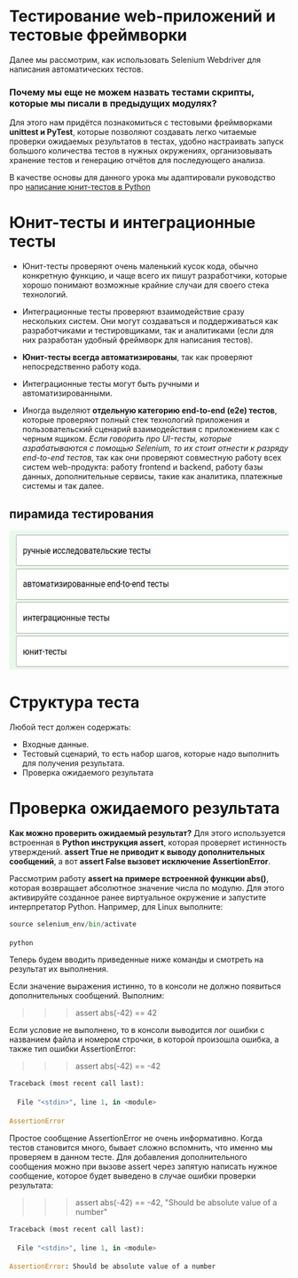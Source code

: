 # Тестирование web-приложений и тестовые фреймворки

Далее мы рассмотрим, как использовать Selenium Webdriver для написания автоматических тестов. 

### Почему мы еще не можем назвать тестами скрипты, которые мы писали в предыдущих модулях?

Для этого нам придётся познакомиться с тестовыми фреймворками **unittest и PyTest**, которые позволяют создавать легко читаемые проверки ожидаемых результатов в тестах, удобно настраивать запуск большого количества тестов в нужных окружениях, организовывать хранение тестов и генерацию отчётов для последующего анализа.

В качестве основы для данного урока мы адаптировали руководство про [написание юнит-тестов в Python](https://realpython.com/python-testing/)


# Юнит-тесты и интеграционные тесты

- Юнит-тесты проверяют очень маленький кусок кода, обычно конкретную функцию, и чаще всего их пишут разработчики, которые хорошо понимают возможные крайние случаи для своего стека технологий.
- Интеграционные тесты проверяют взаимодействие сразу нескольких систем. Они могут создаваться и поддерживаться как разработчиками и тестировщиками, так и аналитиками (если для них разработан удобный фреймворк для написания тестов).

- **Юнит-тесты всегда автоматизированы**, так как проверяют непосредственно работу кода. 
- Интеграционные тесты могут быть ручными и автоматизированными. 
- Иногда выделяют **отдельную категорию end-to-end (е2е) тестов**, которые проверяют полный стек технологий приложения и пользовательский сценарий взаимодействия с приложением как с черным ящиком. *Если говорить про UI-тесты, которые азрабатываются с помощью Selenium, то их стоит отнести к разряду end-to-end тестов*, так как они проверяют совместную работу всех систем web-продукта: работу frontend и backend, работу базы данных, дополнительные сервисы, такие как аналитика, платежные системы и так далее. 


## пирамида тестирования

<img alt="" src="/[img]/pyramid.png" width="593" height="251">


# Структура теста

Любой тест должен содержать:

- Входные данные.
- Тестовый сценарий, то есть набор шагов, которые надо выполнить для получения результата.
- Проверка ожидаемого результата


# Проверка ожидаемого результата

**Как можно проверить ожидаемый результат?** Для этого используется встроенная в **Python инструкция assert**, которая проверяет истинность утверждений. 
**assert True не приводит к выводу дополнительных сообщений**, а вот **assert False вызовет исключение AssertionError**.

Рассмотрим работу **assert на примере встроенной функции abs()**, которая возвращает абсолютное значение числа по модулю. Для этого активируйте созданное ранее виртуальное окружение и запустите интерпретатор Python. Например, для Linux выполните:
```python
source selenium_env/bin/activate

python
```
Теперь будем вводить приведенные ниже команды и смотреть на результат их выполнения.

Если значение выражения истинно, то в консоли не должно появиться дополнительных сообщений. Выполним:

>>> assert abs(-42) == 42

Если условие не выполнено, то в консоли выводится лог ошибки с названием файла и номером строчки, в которой произошла ошибка, а также тип ошибки AssertionError:


>>> assert abs(-42) == -42

```python
Traceback (most recent call last):

  File "<stdin>", line 1, in <module>

AssertionError
```
Простое сообщение AssertionError не очень информативно. Когда тестов становится много, бывает сложно вспомнить, что именно мы проверяем в данном тесте. Для добавления дополнительного сообщения можно при вызове assert через запятую написать нужное сообщение, которое будет выведено в случае ошибки проверки результата:


>>> assert abs(-42) == -42, "Should be absolute value of a number"

```python
Traceback (most recent call last):

  File "<stdin>", line 1, in <module>

AssertionError: Should be absolute value of a number
```
